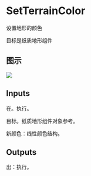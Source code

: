 # SetTerrainColor

设置地形的颜色

目标是纸质地形组件

## 图示

![]($-20221218-21025121.png)

## Inputs

在。执行。

目标。纸质地形组件对象参考。

新颜色：线性颜色结构。  

## Outputs

出：执行。
